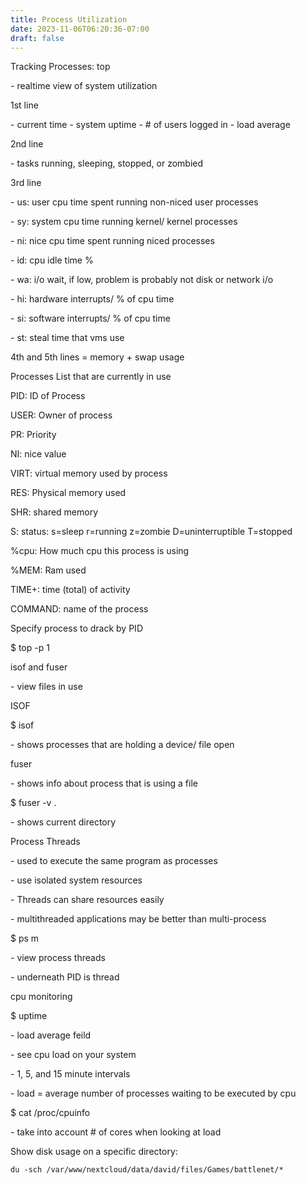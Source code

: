 ```yaml
---
title: Process Utilization
date: 2023-11-06T06:20:36-07:00
draft: false
---
```

Tracking Processes: top

\- realtime view of system utilization

1st line

\- current time - system uptime - # of users logged in - load average

2nd line

\- tasks running, sleeping, stopped, or zombied

3rd line

\- us: user cpu time spent running non-niced user processes

\- sy: system cpu time running kernel/ kernel processes

\- ni: nice cpu time spent running niced processes

\- id: cpu idle time %

\- wa: i/o wait, if low, problem is probably not disk or network i/o

\- hi: hardware interrupts/ % of cpu time

\- si: software interrupts/ % of cpu time

\- st: steal time that vms use

4th and 5th lines = memory + swap usage

Processes List that are currently in use

PID: ID of Process

USER: Owner of process

PR: Priority

NI: nice value

VIRT: virtual memory used by process

RES: Physical memory used

SHR: shared memory

S: status: s=sleep r=running z=zombie D=uninterruptible T=stopped

%cpu: How much cpu this process is using

%MEM: Ram used

TIME+: time (total) of activity

COMMAND: name of the process

Specify process to drack by PID

$ top -p 1

isof and fuser

\- view files in use

ISOF

$ isof

\- shows processes that are holding a device/ file open

fuser

\- shows info about process that is using a file

$ fuser -v .

\- shows current directory

Process Threads

\- used to execute the same program as processes

\- use isolated system resources

\- Threads can share resources easily

\- multithreaded applications may be better than multi-process

$ ps m

\- view process threads

\- underneath PID is thread

cpu monitoring

$ uptime

\- load average feild

\- see cpu load on your system

\- 1, 5, and 15 minute intervals

\- load = average number of processes waiting to be executed by cpu

$ cat /proc/cpuinfo

\- take into account # of cores when looking at load

Show disk usage on a specific directory:
```
du -sch /var/www/nextcloud/data/david/files/Games/battlenet/*
```
